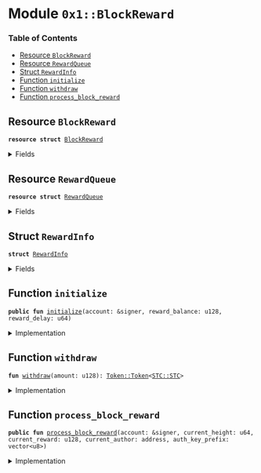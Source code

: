 
<a name="0x1_BlockReward"></a>

# Module `0x1::BlockReward`

### Table of Contents

-  [Resource `BlockReward`](#0x1_BlockReward_BlockReward)
-  [Resource `RewardQueue`](#0x1_BlockReward_RewardQueue)
-  [Struct `RewardInfo`](#0x1_BlockReward_RewardInfo)
-  [Function `initialize`](#0x1_BlockReward_initialize)
-  [Function `withdraw`](#0x1_BlockReward_withdraw)
-  [Function `process_block_reward`](#0x1_BlockReward_process_block_reward)



<a name="0x1_BlockReward_BlockReward"></a>

## Resource `BlockReward`



<pre><code><b>resource</b> <b>struct</b> <a href="#0x1_BlockReward">BlockReward</a>
</code></pre>



<details>
<summary>Fields</summary>


<dl>
<dt>

<code>balance: <a href="Token.md#0x1_Token_Token">Token::Token</a>&lt;<a href="STC.md#0x1_STC_STC">STC::STC</a>&gt;</code>
</dt>
<dd>

</dd>
</dl>


</details>

<a name="0x1_BlockReward_RewardQueue"></a>

## Resource `RewardQueue`



<pre><code><b>resource</b> <b>struct</b> <a href="#0x1_BlockReward_RewardQueue">RewardQueue</a>
</code></pre>



<details>
<summary>Fields</summary>


<dl>
<dt>

<code>reward_height: u64</code>
</dt>
<dd>

</dd>
<dt>

<code>reward_delay: u64</code>
</dt>
<dd>

</dd>
<dt>

<code>infos: vector&lt;<a href="#0x1_BlockReward_RewardInfo">BlockReward::RewardInfo</a>&gt;</code>
</dt>
<dd>

</dd>
</dl>


</details>

<a name="0x1_BlockReward_RewardInfo"></a>

## Struct `RewardInfo`



<pre><code><b>struct</b> <a href="#0x1_BlockReward_RewardInfo">RewardInfo</a>
</code></pre>



<details>
<summary>Fields</summary>


<dl>
<dt>

<code>height: u64</code>
</dt>
<dd>

</dd>
<dt>

<code>reward: u128</code>
</dt>
<dd>

</dd>
<dt>

<code>miner: address</code>
</dt>
<dd>

</dd>
</dl>


</details>

<a name="0x1_BlockReward_initialize"></a>

## Function `initialize`



<pre><code><b>public</b> <b>fun</b> <a href="#0x1_BlockReward_initialize">initialize</a>(account: &signer, reward_balance: u128, reward_delay: u64)
</code></pre>



<details>
<summary>Implementation</summary>


<pre><code><b>public</b> <b>fun</b> <a href="#0x1_BlockReward_initialize">initialize</a>(account: &signer, reward_balance: u128, reward_delay: u64) {
    <b>assert</b>(<a href="Timestamp.md#0x1_Timestamp_is_genesis">Timestamp::is_genesis</a>(), <a href="ErrorCode.md#0x1_ErrorCode_ENOT_GENESIS">ErrorCode::ENOT_GENESIS</a>());
    <b>assert</b>(<a href="Signer.md#0x1_Signer_address_of">Signer::address_of</a>(account) == <a href="CoreAddresses.md#0x1_CoreAddresses_GENESIS_ACCOUNT">CoreAddresses::GENESIS_ACCOUNT</a>(), <a href="ErrorCode.md#0x1_ErrorCode_ENOT_GENESIS_ACCOUNT">ErrorCode::ENOT_GENESIS_ACCOUNT</a>());
    <b>assert</b>(reward_delay &gt; 0, 4);
    move_to&lt;<a href="#0x1_BlockReward_RewardQueue">RewardQueue</a>&gt;(account, <a href="#0x1_BlockReward_RewardQueue">RewardQueue</a> {
        reward_height: 0,
        reward_delay: reward_delay,
        infos: <a href="Vector.md#0x1_Vector_empty">Vector::empty</a>(),
    });
    <b>let</b> reward_token = <a href="Token.md#0x1_Token_mint">Token::mint</a>&lt;<a href="STC.md#0x1_STC">STC</a>&gt;(account,  reward_balance);
    move_to&lt;<a href="#0x1_BlockReward">BlockReward</a>&gt;(account, <a href="#0x1_BlockReward">BlockReward</a> {
        balance: reward_token,
    });
}
</code></pre>



</details>

<a name="0x1_BlockReward_withdraw"></a>

## Function `withdraw`



<pre><code><b>fun</b> <a href="#0x1_BlockReward_withdraw">withdraw</a>(amount: u128): <a href="Token.md#0x1_Token_Token">Token::Token</a>&lt;<a href="STC.md#0x1_STC_STC">STC::STC</a>&gt;
</code></pre>



<details>
<summary>Implementation</summary>


<pre><code><b>fun</b> <a href="#0x1_BlockReward_withdraw">withdraw</a>(amount: u128): <a href="Token.md#0x1_Token">Token</a>&lt;<a href="STC.md#0x1_STC">STC</a>&gt; <b>acquires</b> <a href="#0x1_BlockReward">BlockReward</a> {
    <b>let</b> block_reward = borrow_global_mut&lt;<a href="#0x1_BlockReward">BlockReward</a>&gt;(<a href="CoreAddresses.md#0x1_CoreAddresses_GENESIS_ACCOUNT">CoreAddresses::GENESIS_ACCOUNT</a>());
    <b>let</b> real_amount = <b>if</b> (<a href="Token.md#0x1_Token_value">Token::value</a>&lt;<a href="STC.md#0x1_STC">STC</a>&gt;(&block_reward.balance) &lt; amount) {
        <a href="Token.md#0x1_Token_value">Token::value</a>&lt;<a href="STC.md#0x1_STC">STC</a>&gt;(&block_reward.balance)
    } <b>else</b> {
        amount
    };
    <a href="Token.md#0x1_Token_withdraw">Token::withdraw</a>&lt;<a href="STC.md#0x1_STC">STC</a>&gt;(&<b>mut</b> block_reward.balance, real_amount)
}
</code></pre>



</details>

<a name="0x1_BlockReward_process_block_reward"></a>

## Function `process_block_reward`



<pre><code><b>public</b> <b>fun</b> <a href="#0x1_BlockReward_process_block_reward">process_block_reward</a>(account: &signer, current_height: u64, current_reward: u128, current_author: address, auth_key_prefix: vector&lt;u8&gt;)
</code></pre>



<details>
<summary>Implementation</summary>


<pre><code><b>public</b> <b>fun</b> <a href="#0x1_BlockReward_process_block_reward">process_block_reward</a>(account: &signer, current_height: u64, current_reward: u128,
    current_author: address, auth_key_prefix: vector&lt;u8&gt;) <b>acquires</b> <a href="#0x1_BlockReward_RewardQueue">RewardQueue</a>, <a href="#0x1_BlockReward">BlockReward</a> {
    <b>assert</b>(<a href="Signer.md#0x1_Signer_address_of">Signer::address_of</a>(account) == <a href="CoreAddresses.md#0x1_CoreAddresses_GENESIS_ACCOUNT">CoreAddresses::GENESIS_ACCOUNT</a>(), <a href="ErrorCode.md#0x1_ErrorCode_ENOT_GENESIS_ACCOUNT">ErrorCode::ENOT_GENESIS_ACCOUNT</a>());

    <b>if</b> (current_height &gt; 0) {
        <b>let</b> rewards = borrow_global_mut&lt;<a href="#0x1_BlockReward_RewardQueue">RewardQueue</a>&gt;(<a href="CoreAddresses.md#0x1_CoreAddresses_GENESIS_ACCOUNT">CoreAddresses::GENESIS_ACCOUNT</a>());
        <b>let</b> len = <a href="Vector.md#0x1_Vector_length">Vector::length</a>(&rewards.infos);
        <b>assert</b>((current_height == (rewards.reward_height + len + 1)), 6002);
        <b>assert</b>(len &lt;= rewards.reward_delay, 6003);

        <b>if</b> (len == rewards.reward_delay) {//pay and remove
            <b>let</b> reward_height = *&rewards.reward_height + 1;
            <b>let</b> first_info = *<a href="Vector.md#0x1_Vector_borrow">Vector::borrow</a>(&rewards.infos, 0);
            <b>assert</b>((reward_height == first_info.height), 6005);

            rewards.reward_height = reward_height;
            <b>if</b> (first_info.reward &gt; 0) {
                <b>assert</b>(<a href="Account.md#0x1_Account_exists_at">Account::exists_at</a>(first_info.miner), 6006);
                <b>let</b> reward = <a href="#0x1_BlockReward_withdraw">Self::withdraw</a>(first_info.reward);
                <a href="Account.md#0x1_Account_deposit">Account::deposit</a>&lt;<a href="STC.md#0x1_STC">STC</a>&gt;(account, first_info.miner, reward);
            };
            <a href="Vector.md#0x1_Vector_remove">Vector::remove</a>(&<b>mut</b> rewards.infos, 0);
        };

        <b>if</b> (!<a href="Account.md#0x1_Account_exists_at">Account::exists_at</a>(current_author)) {
            <b>assert</b>(!<a href="Vector.md#0x1_Vector_is_empty">Vector::is_empty</a>(&auth_key_prefix), 6007);
            <a href="Account.md#0x1_Account_create_account">Account::create_account</a>&lt;<a href="STC.md#0x1_STC">STC</a>&gt;(current_author, auth_key_prefix);
        };
        <b>let</b> current_info = <a href="#0x1_BlockReward_RewardInfo">RewardInfo</a> {
            height: current_height,
            reward: current_reward,
            miner: current_author,
        };
        <a href="Vector.md#0x1_Vector_push_back">Vector::push_back</a>(&<b>mut</b> rewards.infos, current_info);
    };
}
</code></pre>



</details>
